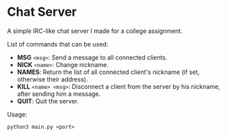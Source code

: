 # Chat Server
A simple IRC-like chat server I made for a college assignment.

List of commands that can be used:
- **MSG** `<msg>`: Send a message to all connected clients.
- **NICK** `<name>`: Change nickname.
- **NAMES**: Return the list of all connected client's nickname (if set, otherwise their address).
- **KILL** `<name> <msg>`: Disconnect a client from the server by his nickname, after sending him a message.
- **QUIT**: Quit the server.

Usage:
```
python3 main.py <port>
```